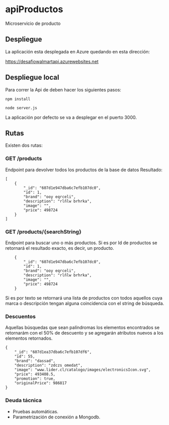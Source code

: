# apiProductos
Microservicio de producto

## Despliegue
La aplicación esta desplegada en Azure quedando en esta dirección: 

https://desafiowalmartapi.azurewebsites.net


## Despliegue local
Para correr la Api de deben hacer los siguientes pasos: 

```
npm install 
```

```
node server.js
```
La aplicación por defecto se va a desplegar en el puerto 3000. 


## Rutas
Existen dos rutas: 
### GET /products

Endpoint para devolver todos los productos de la base de datos
Resultado:

```
[
    {
        "_id": "607d1e947dba6c7efb107dc0",
        "id": 1,
        "brand": "ooy eqrceli",
        "description": "rlñlw brhrka",
        "image": "",
        "price": 498724
    }
]
```

### GET /products/{searchString}

Endpoint para buscar uno o más productos. Si es por Id de productos se retornará el resultado exacto, es decir, un producto. 

```
    {
        "_id": "607d1e947dba6c7efb107dc0",
        "id": 1,
        "brand": "ooy eqrceli",
        "description": "rlñlw brhrka",
        "image": "",
        "price": 498724
    }

```

Si es por texto se retornará una lista de productos con todos aquellos cuya marca o descripción tengan alguna coincidencia con el string de búsqueda. 

### Descuentos
Aquellas búsquedas que sean palíndromas los elementos encontrados se retornarám con el 50% de descuento y se agregarán atributos nuevos a los elementos retornados. 

```
{
    "_id": "607d1ea37dba6c7efb107df6",
    "id": 55,
    "brand": "dassad",
    "description": "zdczs omedat",
    "image": "www.lider.cl/catalogo/images/electronicsIcon.svg",
    "price": 493408.5,
    "promotion": true,
    "originalPrice": 986817
}
```

### Deuda tácnica
- Pruebas automáticas.
- Parametrización de conexión a Mongodb. 